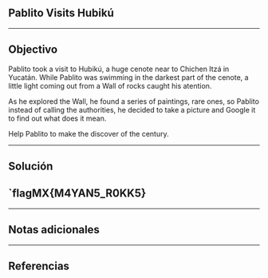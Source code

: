
## Pablito Visits Hubikú

---
## Objectivo

Pablito took a visit to Hubikú, a huge cenote near to Chichen Itzá in Yucatán. While Pablito was swimming in the darkest part of the cenote, a little light coming out from a Wall of rocks caught his atention.

As he explored the Wall, he found a series of paintings, rare ones, so Pablito instead of calling the authorities, he decided to take a picture and Google it to find out what does it mean.

Help Pablito to make the discover of the century.

---
## Solución

## `flagMX{M4YAN5_R0KK5}

---
## Notas adicionales

---
## Referencias

